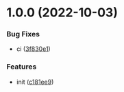 # 1.0.0 (2022-10-03)


### Bug Fixes

* ci ([3f830e1](https://github.com/nejcm/react-skeleton-loader/commit/3f830e1322b0a29aeaeb2658de17300a2121c089))


### Features

* init ([c181ee9](https://github.com/nejcm/react-skeleton-loader/commit/c181ee9433080c00b9588c51f2f65a60df894561))
